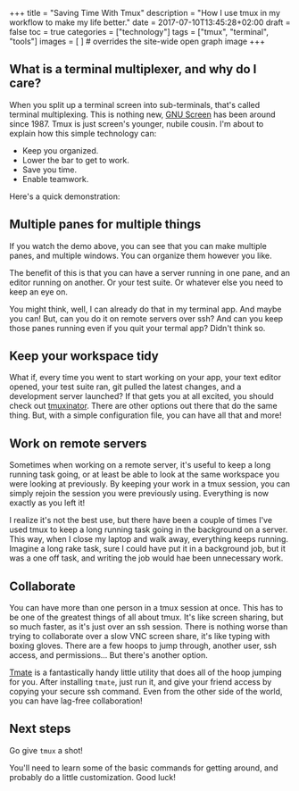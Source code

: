 +++
title = "Saving Time With Tmux"
description = "How I use tmux in my workflow to make my life better."
date = 2017-07-10T13:45:28+02:00
draft = false
toc = true
categories = ["technology"]
tags = ["tmux", "terminal", "tools"]
images = [ ] # overrides the site-wide open graph image
+++

## What is a terminal multiplexer, and why do I care?

When you split up a terminal screen into sub-terminals, that's called terminal multiplexing. This is nothing new, [GNU Screen](https://en.wikipedia.org/wiki/GNU_Screen) has been around since 1987. Tmux is just screen's younger, nubile cousin. I'm about to explain how this simple technology can:

- Keep you organized.
- Lower the bar to get to work.
- Save you time.
- Enable teamwork.

Here's a quick demonstration:
<script type="text/javascript" src="https://asciinema.org/a/5k3urBv0sHluX7yUiopl0y0a3.js" id="asciicast-5k3urBv0sHluX7yUiopl0y0a3" data-size="small" data-speed="3" async></script>


## Multiple panes for multiple things

If you watch the demo above, you can see that you can make multiple panes, and multiple windows. You can organize them however you like.

The benefit of this is that you can have a server running in one pane, and an editor running on another. Or your test suite. Or whatever else you need to keep an eye on.

You might think, well, I can already do that in my terminal app. And maybe you can! But, can you do it on remote servers over ssh? And can you keep those panes running even if you quit your termal app? Didn't think so.

## Keep your workspace tidy
What if, every time you went to start working on your app, your text editor opened, your test suite ran, git pulled the latest changes, and a development server launched? If that gets you at all excited, you should check out [tmuxinator](https://github.com/tmuxinator/tmuxinator). There are other options out there that do the same thing. But, with a simple configuration file, you can have all that and more!

## Work on remote servers
Sometimes when working on a remote server, it's useful to keep a long running task going, or at least be able to look at the same workspace you were looking at previously. By keeping your work in a tmux session, you can simply rejoin the session you were previously using. Everything is now exactly as you left it!

I realize it's not the best use, but there have been a couple of times I've used tmux to keep a long running task going in the background on a server. This way, when I close my laptop and walk away, everything keeps running. Imagine a long rake task, sure I could have put it in a background job, but it was a one off task, and writing the job would hae been unnecessary work.

## Collaborate
You can have more than one person in a tmux session at once. This has to be one of the greatest things of all about tmux. It's like screen sharing, but so much faster, as it's just over an ssh session. There is nothing worse than trying to collaborate over a slow VNC screen share, it's like typing with boxing gloves. There are a few hoops to jump through, another user, ssh access, and permissions... But there's another option.

[Tmate](https://tmate.io/) is a fantastically handy little utility that does all of the hoop jumping for you. After installing `tmate`, just run it, and give your friend access by copying your secure ssh command. Even from the other side of the world, you can have lag-free collaboration!

## Next steps

Go give `tmux` a shot!

You'll need to learn some of the basic commands for getting around, and probably do a little customization. Good luck!

